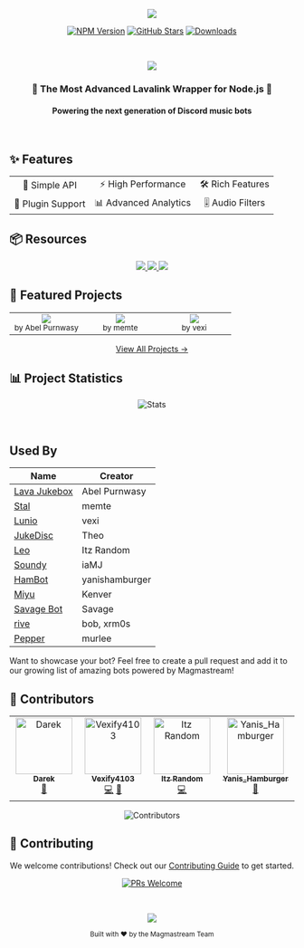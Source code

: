 <div align="center">

<p align="center">
  <img src="https://capsule-render.vercel.app/api?type=waving&color=gradient&height=300&section=header&text=Magmastream&fontSize=90&fontAlignY=35&animation=twinkling&fontColor=gradient&desc=Next-Generation%20Lavalink%20Wrapper&descSize=25&descAlignY=60" />
</p>

[![NPM Version](https://img.shields.io/npm/v/magmastream?color=00DDB3&label=Magmastream&style=for-the-badge&logo=npm)](https://www.npmjs.com/package/magmastream)
[![GitHub Stars](https://img.shields.io/github/stars/Magmastream-NPM/magmastream?color=yellow&style=for-the-badge&logo=github)](https://github.com/Magmastream-NPM/magmastream/stargazers)
[![Downloads](https://img.shields.io/npm/dt/magmastream.svg?style=for-the-badge&color=FF6B6B)](https://www.npmjs.com/package/magmastream)

<br />

<p align="center">
  <img src="https://readme-typing-svg.herokuapp.com?font=Fira+Code&duration=3000&pause=1000&color=00DDB3&center=true&vCenter=true&width=435&lines=Powerful+Audio+Streaming;Optimized+for+Lavalink+v4;Feature-Rich+API;Seamless+Integration" />
</p>

</div>

<div align="center">
  <h3>🎵 The Most Advanced Lavalink Wrapper for Node.js 🚀</h3>
  <h4>Powering the next generation of Discord music bots</h4>
</div>

<br />

## ✨ Features

<div align="center">
  <table>
    <tr>
      <td align="center">🎯 Simple API</td>
      <td align="center">⚡ High Performance</td>
      <td align="center">🛠️ Rich Features</td>
    </tr>
    <tr>
      <td align="center">🔌 Plugin Support</td>
      <td align="center">📊 Advanced Analytics</td>
      <td align="center">🎚️ Audio Filters</td>
    </tr>
  </table>
</div>

## 📦 Resources

<div align="center">
  <a href="https://docs.magmastream.com">
    <img src="https://img.shields.io/badge/Documentation-00DDB3?style=for-the-badge&logo=bookstack&logoColor=white" />
  </a>
  <a href="https://github.com/Magmastream-NPM/magmastream_basics_bot">
    <img src="https://img.shields.io/badge/Example_Bot-5865F2?style=for-the-badge&logo=discord&logoColor=white" />
  </a>
  <a href="https://discord.gg/HV59Z3zEjt">
    <img src="https://img.shields.io/badge/Support_Server-FF6B6B?style=for-the-badge&logo=discord&logoColor=white" />
  </a>
</div>

## 🌟 Featured Projects

<div align="center">
<table>
<tr>
<td align="center" width="33%">
  <img src="https://img.shields.io/badge/Lava_Jukebox-FF6B6B?style=for-the-badge&logo=discord&logoColor=white" /><br />
  <sub>by Abel Purnwasy</sub>
</td>
<td align="center" width="33%">
  <img src="https://img.shields.io/badge/Stal-00DDB3?style=for-the-badge&logo=discord&logoColor=white" /><br />
  <sub>by memte</sub>
</td>
<td align="center" width="33%">
  <img src="https://img.shields.io/badge/Lunio-5865F2?style=for-the-badge&logo=discord&logoColor=white" /><br />
  <sub>by vexi</sub>
</td>
</tr>
</table>

[View All Projects →](https://github.com/Magmastream-NPM/magmastream#used-by)
</div>

## 📊 Project Statistics

<div align="center">

![Stats](https://repobeats.axiom.co/api/embed/e46896cea6c7ad6648effe4d7868ffa3fef0151b.svg "Repobeats analytics image")

<br />

</div>

## Used By

| Name                                                                                                                                                                                                                                                  | Creator       |
| ----------------------------------------------------------------------------------------------------------------------------------------------------------------------------------------------------------------------------------------------------- | ------------- |
| [Lava Jukebox](https://discord.com/api/oauth2/authorize?client_id=887651843742793779&permissions=-1&redirect_uri=https%3A%2F%2Fdiscord.gg%2F4ZaXbbYSTZ&response_type=code&scope=guilds.join%20bot%20applications.commands)                            | Abel Purnwasy |
| [Stal](https://discord.com/oauth2/authorize?client_id=923938180263182356&scope=bot%20applications.commands&permissions=27648861246)                                                                                                                   | memte         |
| [Lunio](https://discord.com/api/oauth2/authorize?client_id=945030475779551415&permissions=61991952&scope=bot+applications.commands)                                                                                                                   | vexi          |
| [JukeDisc](https://discord.com/oauth2/authorize?client_id=1109751797549105176&permissions=968552214080&scope=bot+applications.commands)                                                                                                               | Theo          |
| [Leo](https://discord.com/oauth2/authorize?client_id=923529398425096193&permissions=12888394808&scope=bot%20identify%20applications.commands) | Itz Random    |
| [Soundy](https://dsc.gg/sndy)                                                                                                                                                                                                                         | iaMJ          |
| [HamBot](https://discord.com/oauth2/authorize?client_id=1049314312776335390)                                                                                                                                                                          | yanishamburger|
| [Miyu](https://discord.com/oauth2/authorize?client_id=1277180179273482280&permissions=572851999731703&response_type=code&redirect_uri=https%3A%2F%2Fdiscord.gg%2Ftn3nbFB8nX&integration_type=0&scope=identify+applications.commands+bot)              | Kenver        |
| [Savage Bot](https://discord.com/oauth2/authorize?client_id=823703707522433054&permissions=8&scope=bot%20applications.commands)                                                                                                                       | Savage        |
| [rive](https://discord.com/oauth2/authorize?client_id=1384158871207280651)                                                                                                                                                                            | bob, xrm0s    |                                                                                                                                                                                                                                                                                                                                                                                                                    | pomice        | 
| [Pepper](https://discord.com/oauth2/authorize?client_id=871808444502540379&permissions=6575631696&integration_type=0&scope=bot+applications.commands)                                                                                                 | murlee        |                                                               


Want to showcase your bot? Feel free to create a pull request and add it to our growing list of amazing bots powered by Magmastream!

## 👥 Contributors

<div align="center">

<!-- ALL-CONTRIBUTORS-LIST:START - Do not remove or modify this section!! -->
<!-- prettier-ignore-start -->
<!-- markdownlint-disable -->
<table>
  <tbody>
    <tr>
      <td align="center" valign="top" width="14.28%"><a href="https://discord.gg/JCaTDJRz7P"><img src="https://avatars.githubusercontent.com/u/58607083?v=4?s=100" width="100px;" alt="Darek"/><br /><sub><b>Darek</b></sub></a><br /><a href="#doc-realdarek" title="Documentation">📖</a></td>
      <td align="center" valign="top" width="14.28%"><a href="https://github.com/Vexify4103"><img src="https://avatars.githubusercontent.com/u/47192617?v=4?s=100" width="100px;" alt="Vexify4103"/><br /><sub><b>Vexify4103</b></sub></a><br /><a href="#code-Vexify4103" title="Code">💻</a> <a href="#doc-Vexify4103" title="Documentation">📖</a></td>
      <td align="center" valign="top" width="14.28%"><a href="https://github.com/ItzRandom23"><img src="https://avatars.githubusercontent.com/u/100831398?v=4?s=100" width="100px;" alt="Itz Random"/><br /><sub><b>Itz Random</b></sub></a><br /><a href="#code-ItzRandom23" title="Code">💻</a></td>
      <td align="center" valign="top" width="14.28%"><a href="https://github.com/Yanishamburger"><img src="https://avatars.githubusercontent.com/u/121449519?v=4?s=100" width="100px;" alt="Yanis_Hamburger"/><br /><sub><b>Yanis_Hamburger</b></sub></a><br /><a href="#bug-Yanishamburger" title="Bug reports">🐛</a></td>
    </tr>
  </tbody>
</table>

<!-- markdownlint-restore -->
<!-- prettier-ignore-end -->

<!-- ALL-CONTRIBUTORS-LIST:END -->

<img src="https://contributers.code-fy.tech/Magmastream-NPM?yousuck" alt="Contributors" />

</div>

## 🤝 Contributing

<div align="center">

We welcome contributions! Check out our [Contributing Guide](CONTRIBUTING.md) to get started.

[![PRs Welcome](https://img.shields.io/badge/PRs-welcome-brightgreen.svg?style=for-the-badge)](CONTRIBUTING.md)

</div>

<div align="center">

<br />

<p align="center">
  <img src="https://capsule-render.vercel.app/api?type=waving&color=gradient&height=100&section=footer" />
</p>

<sub>Built with ❤️ by the Magmastream Team</sub>

</div>
